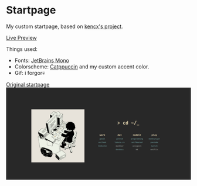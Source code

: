 # Startpage

My custom startpage, based on [kencx's project](https://kencx.github.io/startpage/).

[Live Preview](https://hypabox.github.io/startpage.myversion/)

Things used:
- Fonts: [JetBrains Mono](https://www.jetbrains.com/lp/mono/)
- Colorscheme: [Catppuccin](https://github.com/catppuccin/catppuccin) and my custom accent color.
- Gif: i forgor💀

[Original startpage](https://github.com/kencx/startpage)
![startpage](startpage.gif)

